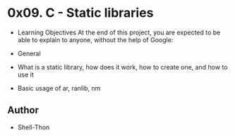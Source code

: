 # 0x09. C - Static libraries
- Learning Objectives
At the end of this project, you are expected to be able to explain to anyone, without the help of Google:

- General
- What is a static library, how does it work, how to create one, and how to use it
- Basic usage of ar, ranlib, nm

## Author 
- Shell-Thon
